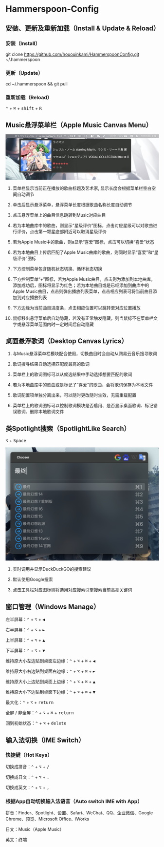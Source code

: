 # Hammerspoon-Config

## 安装、更新及重新加载（Install & Update & Reload）

### 安装（Install）

git clone https://github.com/hououinkami/HammerspoonConfig.git ~/.hammerspoon

### 更新（Update）

cd ~/.hammerspoon && git pull

### 重新加载（Reload）

<kbd>⌃</kbd> + <kbd>⌘</kbd> + <kbd>shift</kbd> + <kbd>R</kbd>

## Music悬浮菜单栏（Apple Music Canvas Menu）

![image](https://github.com/hououinkami/HammerspoonConfig/raw/main/image/README/Music.png)

1. 菜单栏显示当前正在播放的歌曲标题及艺术家, 显示长度会根据菜单栏空白空间自动调节

2. 单击后显示悬浮菜单，悬浮菜单长度根据歌曲名称长度自动调节

3. 点击悬浮菜单上的曲目信息跳转到Music对应曲目

4. 若为本地曲库中的歌曲，则显示“星级评价”图标，点击对应星级可以对歌曲进行评价，点击第一颗星底部附近可以取消星级评价

5. 若为Apple Music中的歌曲，则a显示“喜爱”图标，点击可以切换“喜爱”状态

6. 若为本地曲目上传后匹配了Apple Music曲库的歌曲，则同时显示“喜爱”和“星级评价”图标

7. 下方控制菜单包含随机状态切换、循环状态切换

8. 下方控制菜单“+”图标，若为Apple Music曲目，点击则为添加到本地曲库，添加成功后，图标将显示为红色；若为本地曲目或是已经添加到曲库中的Apple Music曲目，点击则弹出播放列表菜单，点击相应列表可将当前曲目添加到对应播放列表

9. 下方边缘为当前曲目进度条，点击相应位置可以跳转至对应位置播放

10. 鼠标移出悬浮菜单后自动隐藏，若没有正常触发隐藏，则当鼠标不在菜单栏文字或悬浮菜单范围内时一定时间后自动隐藏

## 桌面悬浮歌词（Desktop Canvas Lyrics）

1. 与Music悬浮菜单栏模块配合使用，切换曲目时会自动从网易云音乐搜寻歌词

2. 歌词搜寻结果自动选择匹配度最高的歌词

3. 菜单栏上的歌词图标可以从候选结果中手动选择想要匹配的歌词

4. 若为本地曲库中的歌曲或是标记了“喜爱”的歌曲，会将歌词保存为本地文件

5. 歌词配置项单独分离出来，可以随时更改随时生效，无需重载配置

6. 菜单栏上的歌词图标可以控制歌词模块是否启用、是否显示桌面歌词、标记错误歌词、删除本地歌词文件


## 类Spotlight搜索（SpotlightLike Search）

<kbd>⌥</kbd> + <kbd>Space</kbd>

![image](https://github.com/hououinkami/HammerspoonConfig/raw/main/image/README/SpotlightLike.png)

1. 实时调用并显示DuckDuckGO的搜索建议

2. 默认使用Google搜索

3. 点击工具栏对应图标则将选用对应搜索引擎搜索当前高亮关键词


## 窗口管理（Windows Manage）

左半屏幕：<kbd>⌃</kbd> + <kbd>⌥</kbd> + <kbd>◀︎</kbd>

右半屏幕：<kbd>⌃</kbd> + <kbd>⌥</kbd> + <kbd>►</kbd>

上半屏幕：<kbd>⌃</kbd> + <kbd>⌥</kbd> + <kbd>▲</kbd>

下半屏幕：<kbd>⌃</kbd> + <kbd>⌥</kbd> + <kbd>▼</kbd>

维持原大小左边贴到桌面左边缘：<kbd>⌃</kbd> + <kbd>⌥</kbd> + <kbd>⌘</kbd> + <kbd>◀︎</kbd>

维持原大小右边贴到桌面右边缘：<kbd>⌃</kbd> + <kbd>⌥</kbd> + <kbd>⌘</kbd> + <kbd>►</kbd>

维持原大小上边贴到桌面上边缘：<kbd>⌃</kbd> + <kbd>⌥</kbd> + <kbd>⌘</kbd> + <kbd>▲</kbd>

维持原大小下边贴到桌面下边缘：<kbd>⌃</kbd> + <kbd>⌥</kbd> + <kbd>⌘</kbd> + <kbd>▼</kbd>

最大化：<kbd>⌃</kbd> + <kbd>⌥</kbd> + <kbd>return</kbd>

全屏 / 非全屏：<kbd>⌃</kbd> + <kbd>⌥</kbd> + <kbd>⌘</kbd> + <kbd>return</kbd>

回到初始状态：<kbd>⌃</kbd> + <kbd>⌥</kbd> + <kbd>delete</kbd>

## 输入法切换（IME Switch）

### 快捷键（Hot Keys）

切换成拼音：<kbd>⌃</kbd> + <kbd>⌥</kbd> + <kbd>/</kbd>

切换成日文：<kbd>⌃</kbd> + <kbd>⌥</kbd> + <kbd>.</kbd>

切换成英文：<kbd>⌃</kbd> + <kbd>⌥</kbd> + <kbd>,</kbd>

### 根据App自动切换输入法语言（Auto switch IME with App）

拼音：Finder、Spotlight、设置、Safari、WeChat、QQ、企业微信、Google Chrome、预览、Microsoft Office、iWorks

日文：Music（Apple Music）

英文：终端
